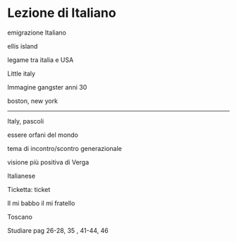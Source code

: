 # Lezione di Italiano

emigrazione Italiano

ellis island

legame tra italia e USA

Little italy

Immagine gangster anni 30

boston, new york

---

Italy, pascoli

essere orfani del mondo

tema di incontro/scontro generazionale

visione più positiva di Verga

Italianese

Ticketta: ticket


Il mi babbo il mi fratello

Toscano

Studiare
pag 26-28, 35 , 41-44, 46
<!--stackedit_data:
eyJoaXN0b3J5IjpbNzI5MjM5NzQsMTk0NjA2NDI0NiwtMjE0ND
kzNTA5NCwxNTY4MTQ2MzY3XX0=
-->